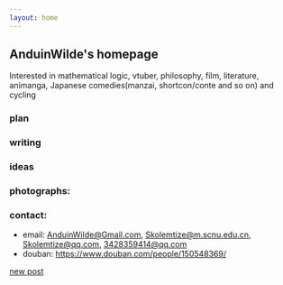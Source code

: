 ```yaml
---
layout: home
---
```


## AnduinWilde's homepage
Interested in mathematical logic, vtuber, philosophy, film, literature, animanga, Japanese comedies(manzai, shortcon/conte and so on) and cycling

### plan

### writing

### ideas

### photographs:

### contact:
- email: AnduinWilde@Gmail.com, Skolemtize@m.scnu.edu.cn, Skolemtize@qq.com, 3428359414@qq.com</li>
- douban: https://www.douban.com/people/150548369/

[new post](_posts/2021-09-03-Aphorism_and_epigram.md)
